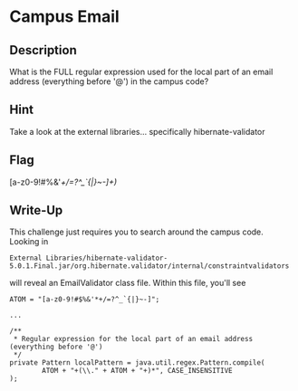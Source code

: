 # Campus Email

## Description

What is the FULL regular expression used for the local part of an email address (everything before '@') in the campus code?

## Hint

Take a look at the external libraries... specifically hibernate-validator
## Flag

[a-z0-9!#$%&'*+/=?^_`{|}~-]+(\\.[a-z0-9!#$%&'*+/=?^_`{|}~-]+)*

## Write-Up

This challenge just requires you to search around the campus code. Looking in

	External Libraries/hibernate-validator-5.0.1.Final.jar/org.hibernate.validator/internal/constraintvalidators

will reveal an EmailValidator class file. Within this file, you'll see

	ATOM = "[a-z0-9!#$%&'*+/=?^_`{|}~-]";
	
	...
	
	/**
	 * Regular expression for the local part of an email address (everything before '@')
	 */
	private Pattern localPattern = java.util.regex.Pattern.compile(
			ATOM + "+(\\." + ATOM + "+)*", CASE_INSENSITIVE
	);